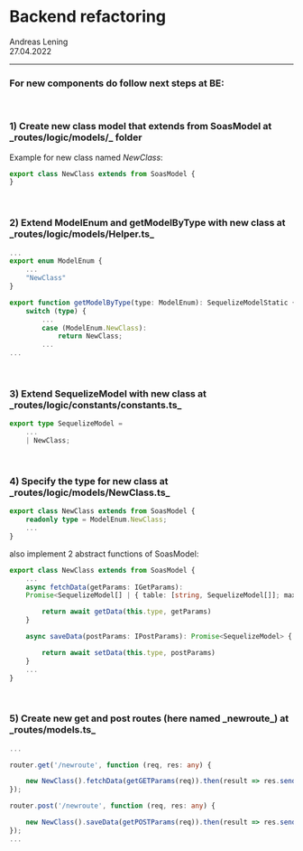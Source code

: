 <h1>Backend refactoring</h1>

Andreas Lening <br>
27.04.2022 <br>

--------------------

<h3>For new components do follow next steps at BE:</h3>

<br>
<h3>1) Create new class model that extends from SoasModel at _routes/logic/models/_ folder </h3>

Example for new class named _NewClass_:
```ts
export class NewClass extends from SoasModel {
}
```

<br>

<h3>2) Extend ModelEnum and getModelByType with new class at _routes/logic/models/Helper.ts_</h3>

```ts
...
export enum ModelEnum {
    ...
    "NewClass"
}

export function getModelByType(type: ModelEnum): SequelizeModelStatic {
    switch (type) {
        ...
        case (ModelEnum.NewClass):
            return NewClass;
        ...            
...
```

<br>

<h3>3) Extend SequelizeModel with new class at _routes/logic/constants/constants.ts_</h3>

```ts
export type SequelizeModel =
    ...
    | NewClass;
```

<br>

<h3>4) Specify the type for new class at _routes/logic/models/NewClass.ts_ </h3>

```ts
export class NewClass extends from SoasModel {
    readonly type = ModelEnum.NewClass;
    ...
}
```

also implement 2 abstract functions of SoasModel:

```ts
export class NewClass extends from SoasModel {
    ...
    async fetchData(getParams: IGetParams):
    Promise<SequelizeModel[] | { table: [string, SequelizeModel[]]; maxRows: number; page: number }> {

        return await getData(this.type, getParams)
    }

    async saveData(postParams: IPostParams): Promise<SequelizeModel> {

        return await setData(this.type, postParams)
    }
    ...
}
```

<br>

<h3>5) Create new get and post routes (here named _newroute_) at _routes/models.ts_ </h3>

```ts
...

router.get('/newroute', function (req, res: any) {

    new NewClass().fetchData(getGETParams(req)).then(result => res.send(result));
});

router.post('/newroute', function (req, res: any) {

    new NewClass().saveData(getPOSTParams(req)).then(result => res.send(result));
});
...
```







